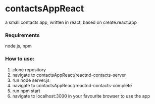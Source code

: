# contactsAppReact
a small contacts app, written in react, based on create.react.app

### Requirements
node.js, npm

### How to use:

1. clone repository
2. navigate to contactsAppReact/reactnd-contacts-server
3. run node server.js
4. navigate to contactsAppReact/reactnd-contacts-complete
5. run npm start
6. navigate to localhost:3000 in your favourite browser to use the app

